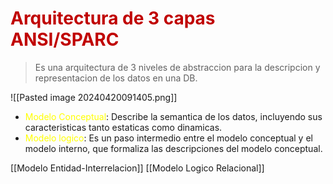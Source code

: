 # <span style="color:#c00000">Arquitectura de 3 capas ANSI/SPARC</span>

> Es una arquitectura de 3 niveles de abstraccion para la descripcion y representacion de los datos en una DB.

![[Pasted image 20240420091405.png]]

- <span style="color:#ffff00">Modelo Conceptual</span>: Describe la semantica de los datos, incluyendo sus caracteristicas tanto estaticas como dinamicas.
- <span style="color:#ffff00">Modelo logico</span>: Es un paso intermedio entre el modelo conceptual y el modelo interno, que formaliza las descripciones del modelo conceptual.

[[Modelo Entidad-Interrelacion]]
[[Modelo Logico Relacional]]